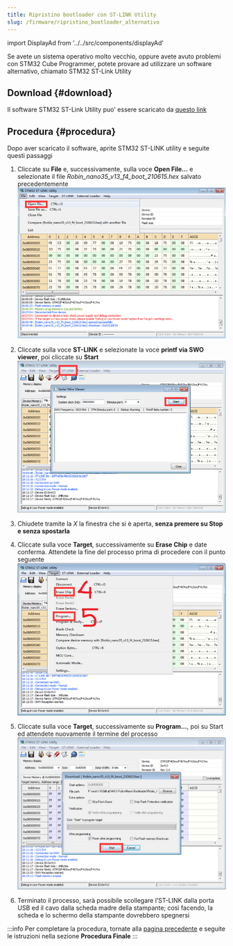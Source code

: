 ```yaml
---
title: Ripristino bootloader con ST-LINK Utility
slug: /firmware/ripristino_bootloader_alternativo
---
```


import DisplayAd from '../../src/components/displayAd'

<script async src="//pagead2.googlesyndication.com/pagead/js/adsbygoogle.js"></script>

Se avete un sistema operativo molto vecchio, oppure avete avuto problemi con STM32 Cube Programmer, potete provare ad utilizzare un software alternativo, chiamato STM32 ST-Link Utility


## Download {#download}

Il software STM32 ST-Link Utility puo' essere scaricato da [questo link](https://www.st.com/en/development-tools/stsw-link004.html#get-software)


<DisplayAd/>

## Procedura {#procedura}

Dopo aver scaricato il software, aprite STM32 ST-LINK utility e seguite questi passaggi

1. Cliccate su **File** e, successivamente, sulla voce **Open File…** e selezionate il file *Robin_nano35_v13_f4_boot_210615.hex* salvato precedentemente
[ ![STM32 ST-Link Open File](/img/bootloader/07.png) ](/img/bootloader/07.png)

2. Cliccate sulla voce **ST-LINK** e selezionate la voce **printf via SWO viewer**, poi cliccate su **Start**
[ ![STM32 ST-Link Start Procedure](/img/bootloader/08.png) ](/img/bootloader/08.png)

3. Chiudete tramite la *X* la finestra che si è aperta, **senza premere su Stop e senza spostarla**

4. Cliccate sulla voce **Target**, successivamente su **Erase Chip** e date conferma. Attendete la fine del processo prima di procedere con il punto seguente
[ ![STM32 ST-Link Erase chip](/img/bootloader/09.png) ](/img/bootloader/09.png)

5. Cliccate sulla voce **Target**, successivamente su **Program…**, poi su Start ed attendete nuovamente il termine del processo
[ ![STM32 ST-Link Program](/img/bootloader/10.png) ](/img/bootloader/10.png)

6. Terminato il processo, sarà possibile scollegare l’ST-LINK dalla porta USB ed il cavo dalla scheda madre della stampante; così facendo, la scheda e lo schermo della stampante dovrebbero spegnersi

:::info
Per completare la procedura, tornate alla [pagina precedente](/docs/firmware/ripristino_bootloader) e seguite le istruzioni nella sezione **Procedura Finale**
:::

<DisplayAd/>